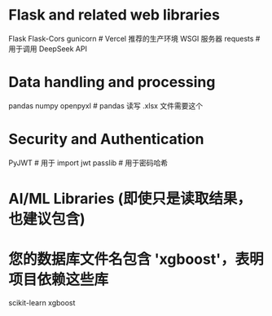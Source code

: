 # Flask and related web libraries
Flask
Flask-Cors
gunicorn  # Vercel 推荐的生产环境 WSGI 服务器
requests  # 用于调用 DeepSeek API

# Data handling and processing
pandas
numpy
openpyxl  # pandas 读写 .xlsx 文件需要这个

# Security and Authentication
PyJWT     # 用于 import jwt
passlib   # 用于密码哈希

# AI/ML Libraries (即使只是读取结果，也建议包含)
# 您的数据库文件名包含 'xgboost'，表明项目依赖这些库
scikit-learn
xgboost
